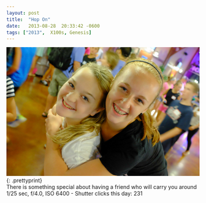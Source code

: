 ```yaml
---
layout: post
title:  "Hop On"
date:   2013-08-28  20:33:42 -0600
tags: ["2013",  X100s, Genesis]
---
```

![:title](/images/2013/2013_0828_DSCF8009.jpg)
{: .prettyprint}  
There is something special about having a friend who will carry you around  
1/25 sec, f/4.0, ISO 6400 - Shutter clicks this day: 231
